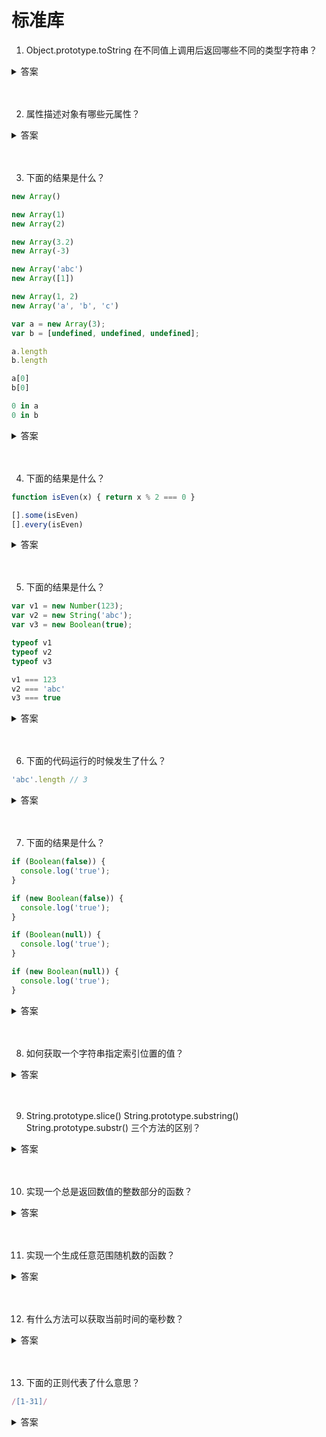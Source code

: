 # 标准库

1. Object.prototype.toString 在不同值上调用后返回哪些不同的类型字符串？

<details>
<summary>答案</summary>

* 数值：返回`[object Number]`。
* 字符串：返回`[object String]`。
* 布尔值：返回`[object Boolean]`。
* undefined：返回`[object Undefined]`。
* null：返回`[object Null]`。
* 数组：返回`[object Array]`。
* arguments 对象：返回`[object Arguments]`。
* 函数：返回`[object Function]`。
* Error 对象：返回`[object Error]`。
* Date 对象：返回`[object Date]`。
* RegExp 对象：返回`[object RegExp]`。
* Symbol 值：返回`[object Symbol]`。
* Set 对象：返回`[object Set]`。
* Map 对象： 返回`[object Map]`。
* WeakSet 对象：返回`[object WeakSet]`。
* WeakMap 对象：返回`[object WeakMap]`。
* Reflect 对象：返回`[object Reflect]`。
* Promise 对象：返回`[object Promise]`。
* Generator 函数：返回`[object GeneratorFunction]`。
* async 函数：返回`[object AsyncFunction]`。
* 其他对象：返回`[object Object]`。

</details>
<br><br>

2. 属性描述对象有哪些元属性？

<details>
<summary>答案</summary>


```js
{
  value: undefined,
  writable: true,
  enumerable: true,
  configurable: true,
  get: undefined,
  set: undefined
}
```

* `value`是该属性的属性值，默认为undefined
* `writable` 表示属性值（value）是否可改变（即是否可写），默认为true
* `enumerable` 表示该属性是否可遍历，默认为true。如果设为 false，则 `for...in`，`Object.keys()`，`JSON.stringify()`，`Object.assign()`将会跳过该属性
* `configurable` 表示可配置性，默认为true。如果设为 false，则无法删除该属性，也不得改变该属性的属性描述对象
* `get` 取值函数（getter）
* `set` 存值函数（setter）
</details>
<br><br>

3. 下面的结果是什么？

```js
new Array()

new Array(1)
new Array(2)

new Array(3.2)
new Array(-3)

new Array('abc')
new Array([1])

new Array(1, 2)
new Array('a', 'b', 'c')
```

```js
var a = new Array(3);
var b = [undefined, undefined, undefined];

a.length
b.length

a[0]
b[0]

0 in a
0 in b
```

<details>
<summary>答案</summary>

```js
// 无参数时，返回一个空数组
new Array() // []

// 单个正整数参数，表示返回的新数组的长度
new Array(1) // [ empty ]
new Array(2) // [ empty x 2 ]

// 非正整数的数值作为参数，会报错
new Array(3.2) // RangeError: Invalid array length
new Array(-3) // RangeError: Invalid array length

// 单个非数值（比如字符串、布尔值、对象等）作为参数，
// 则该参数是返回的新数组的成员
new Array('abc') // ['abc']
new Array([1]) // [Array[1]]

// 多参数时，所有参数都是返回的新数组的成员
new Array(1, 2) // [1, 2]
new Array('a', 'b', 'c') // ['a', 'b', 'c']
```

```js
var a = new Array(3);
var b = [undefined, undefined, undefined];

a.length // 3
b.length // 3

a[0] // undefined
b[0] // undefined

0 in a // false
0 in b // true
```
</details>
<br><br>

4. 下面的结果是什么？

```js
function isEven(x) { return x % 2 === 0 }

[].some(isEven)
[].every(isEven)
```

<details>
<summary>答案</summary>

```js
function isEven(x) { return x % 2 === 0 }

[].some(isEven) // false
[].every(isEven) // true
```
</details>
<br><br>

5. 下面的结果是什么？

```js
var v1 = new Number(123);
var v2 = new String('abc');
var v3 = new Boolean(true);

typeof v1
typeof v2
typeof v3

v1 === 123
v2 === 'abc'
v3 === true
```

<details>
<summary>答案</summary>

```js
var v1 = new Number(123);
var v2 = new String('abc');
var v3 = new Boolean(true);

typeof v1 // "object"
typeof v2 // "object"
typeof v3 // "object"

v1 === 123 // false
v2 === 'abc' // false
v3 === true // false
```
</details>
<br><br>

6. 下面的代码运行的时候发生了什么？

```js
'abc'.length // 3
```

<details>
<summary>答案</summary>

abc是一个字符串，本身不是对象，不能调用length属性。JavaScript 引擎自动将其转为包装对象，在这个对象上调用length属性。调用结束后，这个临时对象就会被销毁。这就叫原始类型与实例对象的自动转换。自动转换生成的包装对象是只读的，无法修改。所以，字符串无法添加新属性。
</details>
<br><br>

7. 下面的结果是什么？

```js
if (Boolean(false)) {
  console.log('true');
}

if (new Boolean(false)) {
  console.log('true');
}

if (Boolean(null)) {
  console.log('true');
}

if (new Boolean(null)) {
  console.log('true');
}
```

<details>
<summary>答案</summary>

```js
if (Boolean(false)) {
  console.log('true');
} // 无输出

if (new Boolean(false)) {
  console.log('true');
} // true

if (Boolean(null)) {
  console.log('true');
} // 无输出

if (new Boolean(null)) {
  console.log('true');
} // true
```
</details>
<br><br>

8. 如何获取一个字符串指定索引位置的值？

<details>
<summary>答案</summary>

```js
'abcdefg'.charAt(1)
'b'

'abcdefg'[1]
'b'
```
</details>
<br><br>

9. String.prototype.slice() String.prototype.substring() String.prototype.substr() 三个方法的区别？

<details>
<summary>答案</summary>

* slice() 和 substring() 的参数都是起始位置和结束位置，substr()的参数是起始位置和要截取的字符串长度
* 如果参数是负值，slice() 里表示负数和字符串长度相加之后的值；substring会将负数转为0；substr()第一个参数是负数，表示倒着数的位置；如果第二个参数是负数，将被自动转为0

</details>
<br><br>

10. 实现一个总是返回数值的整数部分的函数？

<details>
<summary>答案</summary>

```js
function ToInteger(x) {
  x = Number(x);
  return x < 0 ? Math.ceil(x) : Math.floor(x);
}

ToInteger(3.2) // 3
ToInteger(3.5) // 3
ToInteger(3.8) // 3
ToInteger(-3.2) // -3
ToInteger(-3.5) // -3
ToInteger(-3.8) // -3
```
</details>
<br><br>

11. 实现一个生成任意范围随机数的函数？

<details>
<summary>答案</summary>

```js
function getRandomArbitrary(min, max) {
  return Math.random() * (max - min) + min;
}

getRandomArbitrary(1.5, 6.5)
// 2.4942810038223864


function getRandomInt(min, max) {
  return Math.floor(Math.random() * (max - min + 1)) + min;
}

getRandomInt(1, 6) // 5
```
</details>
<br><br>

12. 有什么方法可以获取当前时间的毫秒数？

<details>
<summary>答案</summary>

```js
Date.now()

new Date().valueOf()

new Date().getTime()
```
</details>
<br><br>

13. 下面的正则代表了什么意思？

```js
/[1-31]/
```

<details>
<summary>答案</summary>

不代表1到31，只代表1到3。如果想匹配1到31的数字，需要像下面这样写：

```js
/[1-9]|[1-2]\d|3[01]/
```
</details>
<br><br>